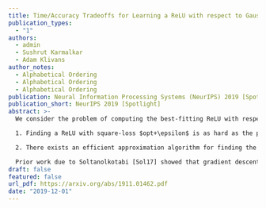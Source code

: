 ```yaml
---
title: Time/Accuracy Tradeoffs for Learning a ReLU with respect to Gaussian Marginals
publication_types:
  - "1"
authors:
  - admin
  - Sushrut Karmalkar
  - Adam Klivans
author_notes:
  - Alphabetical Ordering
  - Alphabetical Ordering
  - Alphabetical Ordering
publication: Neural Information Processing Systems (NeurIPS) 2019 [Spotlight]
publication_short: NeurIPS 2019 [Spotlight]
abstract: >-
  We consider the problem of computing the best-fitting ReLU with respect to square-loss on a training set when the examples have been drawn according to a spherical Gaussian distribution (the labels can be arbitrary). Let $opt<1$ be the population loss of the best-fitting ReLU. We prove:

  1. Finding a ReLU with square-loss $opt+\epsilon$ is as hard as the problem of learning sparse parities with noise, widely thought to be computationally intractable. This is the first hardness result for learning a ReLU with respect to Gaussian marginals, and our results imply -$unconditionally$- that gradient descent cannot converge to the global minimum in polynomial time.

  2. There exists an efficient approximation algorithm for finding the best-fitting ReLU that achieves error $O(opt^{2/3})$. The algorithm uses a novel reduction to noisy halfspace learning with respect to 0/1 loss.

  Prior work due to Soltanolkotabi [Sol17] showed that gradient descent can find the best-fitting ReLU with respect to Gaussian marginals, if the training set is exactly labeled by a ReLU.
draft: false
featured: false
url_pdf: https://arxiv.org/abs/1911.01462.pdf
date: "2019-12-01"
---
```

